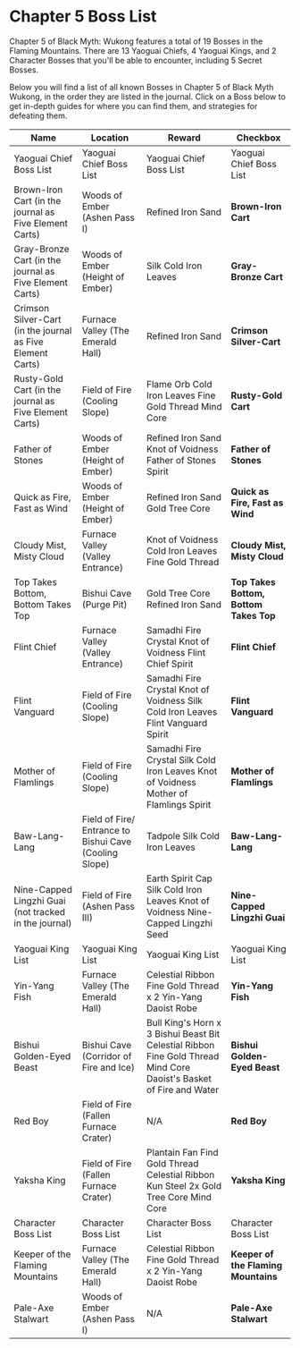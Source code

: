 # Chapter 5 Boss List

Chapter 5 of Black Myth: Wukong features a total of 19 Bosses in the Flaming Mountains. There are 13 Yaoguai Chiefs, 4 Yaoguai Kings, and 2 Character Bosses that you'll be able to encounter, including 5 Secret Bosses. 

Below you will find a list of all known Bosses in Chapter 5 of Black Myth Wukong, in the order they are listed in the journal. Click on a Boss below to get in-depth guides for where you can find them, and strategies for defeating them. 

Name | Location | Reward | Checkbox   
---|---|---|---  
Yaoguai Chief Boss List   |Yaoguai Chief Boss List|Yaoguai Chief Boss List|Yaoguai Chief Boss List
Brown-Iron Cart (in the journal as Five Element Carts) |Woods of Ember (Ashen Pass I)|Refined Iron Sand|**Brown-Iron Cart**
Gray-Bronze Cart (in the journal as Five Element Carts) |Woods of Ember (Height of Ember)|Silk Cold Iron Leaves|**Gray-Bronze Cart**
Crimson Silver-Cart (in the journal as Five Element Carts) |Furnace Valley (The Emerald Hall)|Refined Iron Sand|**Crimson Silver-Cart**
Rusty-Gold Cart (in the journal as Five Element Carts) |Field of Fire (Cooling Slope)|Flame Orb Cold Iron Leaves Fine Gold Thread Mind Core|**Rusty-Gold Cart**
Father of Stones |Woods of Ember (Height of Ember)|Refined Iron Sand Knot of Voidness Father of Stones Spirit|**Father of Stones**
Quick as Fire, Fast as Wind |Woods of Ember (Height of Ember)|Refined Iron Sand Gold Tree Core|**Quick as Fire, Fast as Wind**
Cloudy Mist, Misty Cloud |Furnace Valley (Valley Entrance)|Knot of Voidness Cold Iron Leaves Fine Gold Thread|**Cloudy Mist, Misty Cloud**
Top Takes Bottom, Bottom Takes Top |Bishui Cave (Purge Pit)|Gold Tree Core Refined Iron Sand|**Top Takes Bottom, Bottom Takes Top**
Flint Chief |Furnace Valley (Valley Entrance)|Samadhi Fire Crystal Knot of Voidness Flint Chief Spirit|**Flint Chief**
Flint Vanguard |Field of Fire (Cooling Slope)|Samadhi Fire Crystal Knot of Voidness Silk Cold Iron Leaves Flint Vanguard Spirit|**Flint Vanguard**
Mother of Flamlings |Field of Fire (Cooling Slope)|Samadhi Fire Crystal Silk Cold Iron Leaves Knot of Voidness Mother of Flamlings Spirit|**Mother of Flamlings**
Baw-Lang-Lang |Field of Fire/ Entrance to Bishui Cave (Cooling Slope)|Tadpole Silk Cold Iron Leaves|**Baw-Lang-Lang**
Nine-Capped Lingzhi Guai (not tracked in the journal) |Field of Fire (Ashen Pass III)|Earth Spirit Cap Silk Cold Iron Leaves Knot of Voidness Nine-Capped Lingzhi Seed|**Nine-Capped Lingzhi Guai**
Yaoguai King List |Yaoguai King List|Yaoguai King List|Yaoguai King List
Yin-Yang Fish |Furnace Valley (The Emerald Hall)|Celestial Ribbon Fine Gold Thread x 2 Yin-Yang Daoist Robe|**Yin-Yang Fish**
Bishui Golden-Eyed Beast |Bishui Cave (Corridor of Fire and Ice)|Bull King's Horn x 3 Bishui Beast Bit Celestial Ribbon Fine Gold Thread Mind Core Daoist's Basket of Fire and Water|**Bishui Golden-Eyed Beast**
Red Boy |Field of Fire (Fallen Furnace Crater)|N/A|**Red Boy**
Yaksha King |Field of Fire (Fallen Furnace Crater)|Plantain Fan Find Gold Thread Celestial Ribbon Kun Steel 2x Gold Tree Core Mind Core|**Yaksha King**
Character Boss List |Character Boss List|Character Boss List|Character Boss List
Keeper of the Flaming Mountains |Furnace Valley (The Emerald Hall)|Celestial Ribbon Fine Gold Thread x 2 Yin-Yang Daoist Robe|**Keeper of the Flaming Mountains**
Pale-Axe Stalwart |Woods of Ember (Ashen Pass I)|N/A|**Pale-Axe Stalwart**
